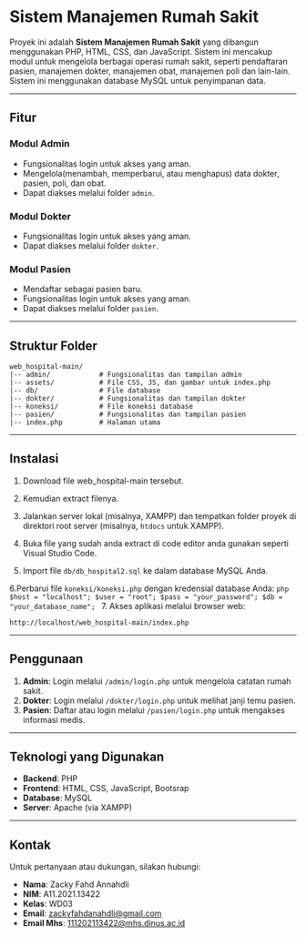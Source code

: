 # Sistem Manajemen Rumah Sakit

Proyek ini adalah **Sistem Manajemen Rumah Sakit** yang dibangun menggunakan PHP, HTML, CSS, dan JavaScript. Sistem ini mencakup modul untuk mengelola berbagai operasi rumah sakit, seperti pendaftaran pasien, manajemen dokter, manajemen obat, manajemen poli dan lain-lain. Sistem ini menggunakan database MySQL untuk penyimpanan data.

---

## Fitur

### Modul Admin
- Fungsionalitas login untuk akses yang aman.
- Mengelola(menambah, memperbarui, atau menghapus) data dokter, pasien, poli, dan obat.
- Dapat diakses melalui folder `admin`.

### Modul Dokter
- Fungsionalitas login untuk akses yang aman.
- Dapat diakses melalui folder `dokter`.

### Modul Pasien
- Mendaftar sebagai pasien baru.
- Fungsionalitas login untuk akses yang aman.
- Dapat diakses melalui folder `pasien`.

---

## Struktur Folder

```
web_hospital-main/
|-- admin/            # Fungsionalitas dan tampilan admin
|-- assets/           # File CSS, JS, dan gambar untuk index.php
|-- db/               # File database
|-- dokter/           # Fungsionalitas dan tampilan dokter
|-- koneksi/          # File koneksi database
|-- pasien/           # Fungsionalitas dan tampilan pasien
|-- index.php         # Halaman utama
```

---

## Instalasi

1. Download file web_hospital-main tersebut.

2. Kemudian extract filenya.

3. Jalankan server lokal (misalnya, XAMPP) dan tempatkan folder proyek di direktori root server (misalnya, `htdocs` untuk XAMPP).

4. Buka file yang sudah anda extract di code editor anda gunakan seperti Visual Studio Code.

5. Import file `db/db_hospital2.sql` ke dalam database MySQL Anda.

6.Perbarui file `koneksi/koneksi.php` dengan kredensial database Anda:
     ```php
     $host = "localhost";
     $user = "root";
     $pass = "your_password";
     $db = "your_database_name";
     ```
7. Akses aplikasi melalui browser web:
   ```
   http://localhost/web_hospital-main/index.php
   ```
---

## Penggunaan

1. **Admin**: Login melalui `/admin/login.php` untuk mengelola catatan rumah sakit.
2. **Dokter**: Login melalui `/dokter/login.php` untuk melihat janji temu pasien.
3. **Pasien**: Daftar atau login melalui `/pasien/login.php` untuk mengakses informasi medis.

---

## Teknologi yang Digunakan

- **Backend**: PHP
- **Frontend**: HTML, CSS, JavaScript, Bootsrap
- **Database**: MySQL
- **Server**: Apache (via XAMPP)

---

## Kontak

Untuk pertanyaan atau dukungan, silakan hubungi:
- **Nama**: Zacky Fahd Annahdli
- **NIM**: A11.2021.13422
- **Kelas**: WD03
- **Email**: zackyfahdanahdli@gmail.com
- **Email Mhs**: 111202113422@mhs.dinus.ac.id
